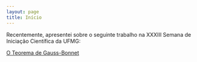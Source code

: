 ```yaml
---
layout: page
title: Início
---
```


Recentemente, apresentei sobre o seguinte trabalho na XXXIII Semana de Iniciação Científica da UFMG:

<a href="https://docs.google.com/viewer?url=https://github.com/SubGui/subgui.github.io/blob/master/works/O%20Teorema%20de%20Gauss-Bonnet.pdf" target="_blank">O Teorema de Gauss-Bonnet</a>
